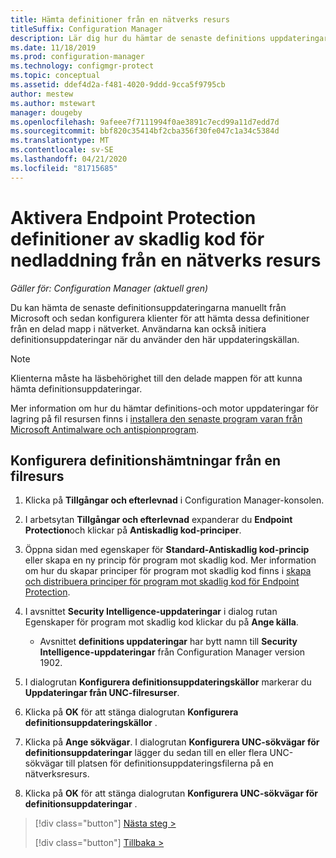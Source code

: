 ```yaml
---
title: Hämta definitioner från en nätverks resurs
titleSuffix: Configuration Manager
description: Lär dig hur du hämtar de senaste definitions uppdateringarna manuellt från Microsoft och sedan konfigurera klienter för att hämta dessa definitioner.
ms.date: 11/18/2019
ms.prod: configuration-manager
ms.technology: configmgr-protect
ms.topic: conceptual
ms.assetid: ddef4d2a-f481-4020-9ddd-9cca5f9795cb
author: mestew
ms.author: mstewart
manager: dougeby
ms.openlocfilehash: 9afeee7f7111994f0ae3891c7ecd99a11d7edd7d
ms.sourcegitcommit: bbf820c35414bf2cba356f30fe047c1a34c5384d
ms.translationtype: MT
ms.contentlocale: sv-SE
ms.lasthandoff: 04/21/2020
ms.locfileid: "81715685"
---
```

# <a name="enable-endpoint-protection-malware-definitions-to-download-from-a-network-share"></a>Aktivera Endpoint Protection definitioner av skadlig kod för nedladdning från en nätverks resurs

*Gäller för: Configuration Manager (aktuell gren)*

 Du kan hämta de senaste definitionsuppdateringarna manuellt från Microsoft och sedan konfigurera klienter för att hämta dessa definitioner från en delad mapp i nätverket. Användarna kan också initiera definitionsuppdateringar när du använder den här uppdateringskällan.

> [!NOTE]
>  Klienterna måste ha läsbehörighet till den delade mappen för att kunna hämta definitionsuppdateringar.

 Mer information om hur du hämtar definitions-och motor uppdateringar för lagring på fil resursen finns i [installera den senaste program varan från Microsoft Antimalware och antispionprogram](https://www.microsoft.com/wdsi/definitions).

## <a name="to-configure-definition-downloads-from-a-file-share"></a>Konfigurera definitionshämtningar från en filresurs

1.  Klicka på **Tillgångar och efterlevnad** i Configuration Manager-konsolen.

2.  I arbetsytan **Tillgångar och efterlevnad** expanderar du **Endpoint Protection**och klickar på **Antiskadlig kod-principer**.

3.  Öppna sidan med egenskaper för **Standard-Antiskadlig kod-princip** eller skapa en ny princip för program mot skadlig kod. Mer information om hur du skapar principer för program mot skadlig kod finns i [skapa och distribuera principer för program mot skadlig kod för Endpoint Protection](endpoint-antimalware-policies.md).

4.  I avsnittet **Security Intelligence-uppdateringar** i dialog rutan Egenskaper för program mot skadlig kod klickar du på **Ange källa**.
    - Avsnittet **definitions uppdateringar** har bytt namn till **Security Intelligence-uppdateringar** från Configuration Manager version 1902.

5.  I dialogrutan **Konfigurera definitionsuppdateringskällor** markerar du **Uppdateringar från UNC-filresurser**.

6.  Klicka på **OK** för att stänga dialogrutan **Konfigurera definitionsuppdateringskällor** .

7.  Klicka på **Ange sökvägar**. I dialogrutan **Konfigurera UNC-sökvägar för definitionsuppdateringar** lägger du sedan till en eller flera UNC-sökvägar till platsen för definitionsuppdateringsfilerna på en nätverksresurs.

8.  Klicka på **OK** för att stänga dialogrutan **Konfigurera UNC-sökvägar för definitionsuppdateringar** .


> [!div class="button"]
> [Nästa steg >](endpoint-antimalware-policies.md)
> 
> [!div class="button"]
> [Tillbaka >](endpoint-configure-alerts.md)
